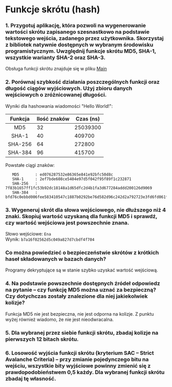 # Funkcje skrótu (hash)

### 1. Przygotuj aplikację, która pozwoli na wygenerowanie wartości skrótu zapisanego szesnastkowo na podstawie tekstowego wejścia, zadanego przez użytkownika. Skorzystaj z bibliotek natywnie dostępnych w wybranym środowisku programistycznym. Uwzględnij funkcje skrótu MD5, SHA-1, wszystkie warianty SHA-2 oraz SHA-3.
    
   Obsługa funkcji skrótu znajduje się w pliku [Main](Main.java)

### 2. Porównaj szybkość działania poszczególnych funkcji oraz długość ciągów wyjściowych. Użyj zbioru danych wejściowych o zróżnicowanej długości. 

   Wyniki dla hashowania wiadomości "Hello World!":

   | **Funkcja** | **Ilość znaków** | **Czas (ns)** |
   |:-----------:|------------------|---------------|
   |     MD5     | 32               | 25039300      |
   |    SHA-1    | 40               | 409700        |
   |   SHA-256   | 64               | 272800        |
   |   SHA-384   | 96               | 415700        |

   Powstałe ciągi znaków:

   ```
      MD5       : ed076287532e86365e841e92bfc50d8c
      SHA-1     : 2ef7bde608ce5404e97d5f042f95f89f1c232871
      SHA-256   : 7f83b1657ff1fc53b92dc18148a1d65dfc2d4b1fa3d677284addd200126d9069
      SHA-384   : bfd76c0ebbd006fee583410547c1887b0292be76d582d96c242d2a792723e3fd6fd061f9d5cfd13b8f961358e6adba4a
   ```
      

### 3. Wygeneruj skrót dla słowa wejściowego, nie dłuższego niż 4 znaki. Skopiuj wartość uzyskaną dla funkcji MD5 i sprawdź, czy wartość wejściowa jest powszechnie znana.

   Słowo wejściowe: `Ena` \
   Wynik: `b7a16f02562d5c049a827d7cbdf4f704`

### Co można powiedzieć o bezpieczeństwie skrótów z krótkich haseł składowanych w bazach danych?

   Programy dekryptujące są w stanie szybko uzyskać wartość wejściową.

### 4. Na podstawie powszechnie dostępnych źródeł odpowiedz na pytanie – czy funkcję MD5 można uznać za bezpieczną? Czy dotychczas zostały znalezione dla niej jakiekolwiek kolizje?

   Funkcja MD5 nie jest bezpieczna, nie jest odporna na kolizje. Z punktu wyżej również wiadomo, że nie jest nieodwracalna.

### 5. Dla wybranej przez siebie funkcji skrótu, zbadaj kolizje na pierwszych 12 bitach skrótu.

### 6. Losowość wyjścia funkcji skrótu (kryterium SAC – Strict Avalanche Criteria) – przy zmianie pojedynczego bitu na wejściu, wszystkie bity wyjściowe powinny zmienić się z prawdopodobieństwem 0,5 każdy. Dla wybranej funkcji skrótu zbadaj tę własność.